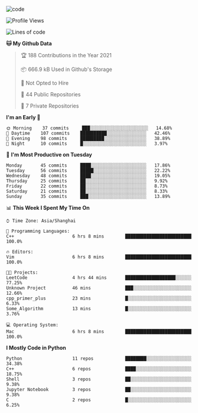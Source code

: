 
<!--
**liuyaanng/liuyaanng** is a ✨ _special_ ✨ repository because its `README.md` (this file) appears on your GitHub profile.

Here are some ideas to get you started:

- 🔭 I’m currently working on ...
- 🌱 I’m currently learning ...
- 👯 I’m looking to collaborate on ...
- 🤔 I’m looking for help with ...
- 💬 Ask me about ...
- 📫 How to reach me: ...
- 😄 Pronouns: ...
- ⚡ Fun fact: ...
-->


![code](https://cdn.jsdelivr.net/gh/liuyaanng/liuyaanng@1.0/code.gif) 

<!--START_SECTION:waka-->
![Profile Views](http://img.shields.io/badge/Profile%20Views-0-blue)

![Lines of code](https://img.shields.io/badge/From%20Hello%20World%20I%27ve%20Written-5.3%20million%20lines%20of%20code-blue)

**🐱 My Github Data** 

> 🏆 188 Contributions in the Year 2021
 > 
> 📦 666.9 kB Used in Github's Storage 
 > 
> 🚫 Not Opted to Hire
 > 
> 📜 44 Public Repositories 
 > 
> 🔑 7 Private Repositories  
 > 
**I'm an Early 🐤** 

```text
🌞 Morning    37 commits     ███░░░░░░░░░░░░░░░░░░░░░░   14.68% 
🌆 Daytime    107 commits    ██████████░░░░░░░░░░░░░░░   42.46% 
🌃 Evening    98 commits     █████████░░░░░░░░░░░░░░░░   38.89% 
🌙 Night      10 commits     █░░░░░░░░░░░░░░░░░░░░░░░░   3.97%

```
📅 **I'm Most Productive on Tuesday** 

```text
Monday       45 commits     ████░░░░░░░░░░░░░░░░░░░░░   17.86% 
Tuesday      56 commits     █████░░░░░░░░░░░░░░░░░░░░   22.22% 
Wednesday    48 commits     ████░░░░░░░░░░░░░░░░░░░░░   19.05% 
Thursday     25 commits     ██░░░░░░░░░░░░░░░░░░░░░░░   9.92% 
Friday       22 commits     ██░░░░░░░░░░░░░░░░░░░░░░░   8.73% 
Saturday     21 commits     ██░░░░░░░░░░░░░░░░░░░░░░░   8.33% 
Sunday       35 commits     ███░░░░░░░░░░░░░░░░░░░░░░   13.89%

```


📊 **This Week I Spent My Time On** 

```text
⌚︎ Time Zone: Asia/Shanghai

💬 Programming Languages: 
C++                      6 hrs 8 mins        █████████████████████████   100.0%

🔥 Editors: 
Vim                      6 hrs 8 mins        █████████████████████████   100.0%

🐱‍💻 Projects: 
LeetCode                 4 hrs 44 mins       ███████████████████░░░░░░   77.25% 
Unknown Project          46 mins             ███░░░░░░░░░░░░░░░░░░░░░░   12.66% 
cpp_primer_plus          23 mins             █░░░░░░░░░░░░░░░░░░░░░░░░   6.33% 
Some_Algorithm           13 mins             █░░░░░░░░░░░░░░░░░░░░░░░░   3.76%

💻 Operating System: 
Mac                      6 hrs 8 mins        █████████████████████████   100.0%

```

**I Mostly Code in Python** 

```text
Python                   11 repos            ████████░░░░░░░░░░░░░░░░░   34.38% 
C++                      6 repos             ████░░░░░░░░░░░░░░░░░░░░░   18.75% 
Shell                    3 repos             ██░░░░░░░░░░░░░░░░░░░░░░░   9.38% 
Jupyter Notebook         3 repos             ██░░░░░░░░░░░░░░░░░░░░░░░   9.38% 
C                        2 repos             █░░░░░░░░░░░░░░░░░░░░░░░░   6.25%

```



<!--END_SECTION:waka-->
